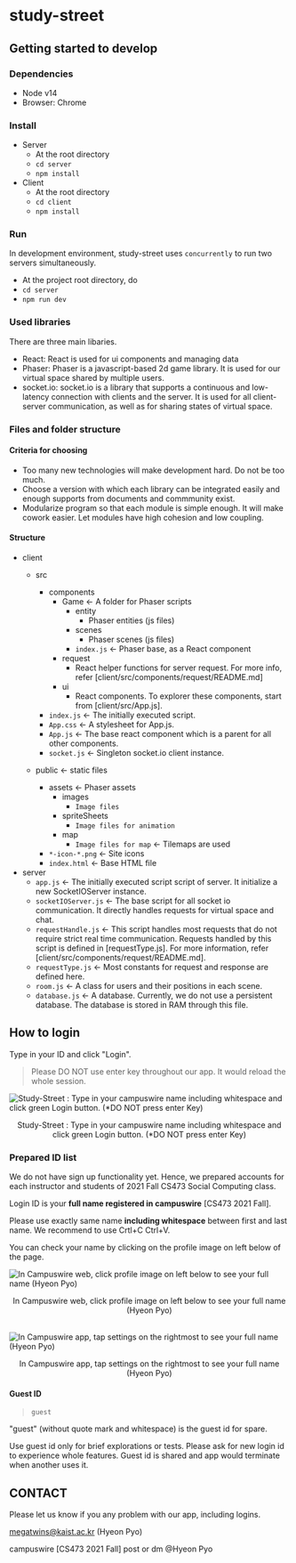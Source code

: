 # study-street

## Getting started to develop
### Dependencies
- Node v14
- Browser: Chrome
### Install
- Server
    - At the root directory
    - `cd server`
    - `npm install`
- Client
    - At the root directory
    - `cd client`
    - `npm install`
### Run

In development environment, study-street uses `concurrently` to run two servers simultaneously.  
- At the project root directory, do
- `cd server`
- `npm run dev`
### Used libraries

There are three main libaries.
- React: React is used for ui components and managing data
- Phaser: Phaser is a javascript-based 2d game library. It is used for our virtual space shared by multiple users.
- socket.io: socket.io is a library that supports a continuous and low-latency connection with clients and the server. It is used for all client-server communication, as well as for sharing states of virtual space.

### Files and folder structure
#### Criteria for choosing

- Too many new technologies will make development hard. Do not be too much. 
- Choose a version with which each library can be integrated easily and enough supports from documents and commmunity exist.  
- Modularize program so that each module is simple enough. It will make cowork easier. Let modules have high cohesion and low coupling.
#### Structure

- client
    - src
        - components
            - Game ← A folder for Phaser scripts
                - entity
                    - Phaser entities (js files)  
                - scenes
                    - Phaser scenes (js files)    
                - `index.js` ← Phaser base, as a React component                    
            - request
                - React helper functions for server request. For more info, refer [client/src/components/request/README.md]
            - ui
                - React components. To explorer these components, start from [client/src/App.js].                
        - `index.js` ← The initially executed script.
        - `App.css` ← A stylesheet for App.js.
        - `App.js` ← The base react component which is a parent for all other components.
        - `socket.js` ← Singleton socket.io client instance.
            
    - public ← static files
        - assets ← Phaser assets                
            - images
                - `Image files`
            - spriteSheets
                - `Image files for animation`
            - map
                - `Image files for map` ← Tilemaps are used
        - `*-icon-*.png` ← Site icons
        - `index.html` ← Base HTML file
- server
    - `app.js` ← The initially executed script script of server. It initialize a new SocketIOServer instance.
    - `socketIOServer.js` ← The base script for all socket io communication. It directly handles requests for virtual space and chat. 
    - `requestHandle.js` ← This script handles most requests that do not require strict real time communication. Requests handled by this script is defined in [requestType.js]. For more information, refer [client/src/components/request/README.md].
    - `requestType.js` ← Most constants for request and response are defined here.
    - `room.js` ← A class for users and their positions in each scene.
    - `database.js` ← A database. Currently, we do not use a persistent database. The database is stored in RAM through this file.
  
## How to login

Type in your ID and click "Login". 

> Please DO NOT use enter key throughout our app. It would reload the whole session.

![Study-Street : Type in your campuswire name including whitespace and click green Login button. (*DO NOT press enter Key)](readme-resources/Login.png)

<figcaption align="center">Study-Street : Type in your campuswire name including whitespace and click green Login button. (*DO NOT press enter Key)</figcaption>

### Prepared ID list
We do not have sign up functionality yet. Hence, we prepared accounts for each instructor and students of 2021 Fall CS473 Social Computing class.
 
Login ID is your **full name registered in campuswire**  [CS473 2021 Fall].

Please use exactly same name **including whitespace** between first and last name. We recommend to use Crtl+C Ctrl+V.

You can check your name by clicking on the profile image on left below of the page.

![In Campuswire web, click profile image on left below to see your full name (Hyeon Pyo)](./readme-resources/Campuswire%20profile.png)
<figcaption align="center">In Campuswire web, click profile image on left below to see your full name (Hyeon Pyo)</figcaption>

<br>

![In Campuswire app, tap settings on the rightmost to see your full name (Hyeon Pyo)](./readme-resources/Campuswire%20setting.png)

<figcaption align="center">In Campuswire app, tap settings on the rightmost to see your full name (Hyeon Pyo)</figcaption>

#### Guest ID

> `guest`

"guest" (without quote mark and whitespace) is the guest id for spare.

Use guest id only for brief explorations or tests. Please ask for new login id to experience whole features. Guest id is shared and app would terminate when another uses it. 

## CONTACT

Please let us know if you any problem with our app, including logins.

megatwins@kaist.ac.kr (Hyeon Pyo)

campuswire [CS473 2021 Fall] post or dm @Hyeon Pyo
